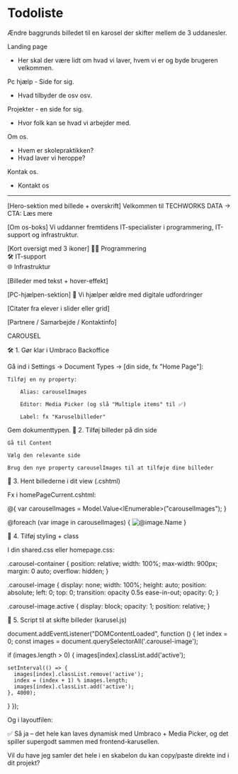 # Todoliste

Ændre baggrunds billedet til en karosel der skifter mellem de 3 uddanesler.

Landing page

- Her skal der være lidt om hvad vi laver, hvem vi er og byde brugeren velkommen.

Pc hjælp - Side for sig.

- Hvad tilbyder de osv osv.

Projekter - en side for sig.

- Hvor folk kan se hvad vi arbejder med.

Om os.

- Hvem er skolepraktikken?
- Hvad laver vi heroppe?

Kontak os.

- Kontakt os

---

[Hero-sektion med billede + overskrift]
Velkommen til TECHWORKS DATA
→ CTA: Læs mere

[Om os-boks]
Vi uddanner fremtidens IT-specialister i programmering, IT-support og infrastruktur.

[Kort oversigt med 3 ikoner]
👨‍💻 Programmering  
🛠 IT-support  
🌐 Infrastruktur

[Billeder med tekst + hover-effekt]

[PC-hjælpen-sektion]
📱 Vi hjælper ældre med digitale udfordringer

[Citater fra elever i slider eller grid]

[Partnere / Samarbejde / Kontaktinfo]

CAROUSEL

🛠️ 1. Gør klar i Umbraco Backoffice

Gå ind i Settings → Document Types → [din side, fx "Home Page"]:

    Tilføj en ny property:

        Alias: carouselImages

        Editor: Media Picker (og slå "Multiple items" til ✅)

        Label: fx "Karuselbilleder"

Gem dokumenttypen.
🧠 2. Tilføj billeder på din side

    Gå til Content

    Vælg den relevante side

    Brug den nye property carouselImages til at tilføje dine billeder

🧾 3. Hent billederne i dit view (.cshtml)

Fx i homePageCurrent.cshtml:

@{
var carouselImages = Model.Value<IEnumerable<IPublishedContent>>("carouselImages");
}

<div class="carousel-container">
    @foreach (var image in carouselImages)
    {
        <img src="@image.Url()" alt="@image.Name" class="carousel-image" />
    }
</div>

💅 4. Tilføj styling + class

I din shared.css eller homepage.css:

.carousel-container {
position: relative;
width: 100%;
max-width: 900px;
margin: 0 auto;
overflow: hidden;
}

.carousel-image {
display: none;
width: 100%;
height: auto;
position: absolute;
left: 0;
top: 0;
transition: opacity 0.5s ease-in-out;
opacity: 0;
}

.carousel-image.active {
display: block;
opacity: 1;
position: relative;
}

🧠 5. Script til at skifte billeder (karusel.js)

document.addEventListener("DOMContentLoaded", function () {
let index = 0;
const images = document.querySelectorAll('.carousel-image');

if (images.length > 0) {
images[index].classList.add('active');

    setInterval(() => {
      images[index].classList.remove('active');
      index = (index + 1) % images.length;
      images[index].classList.add('active');
    }, 4000);

}
});

Og i layoutfilen:

<script src="/js/carousel.js" defer></script>

✅ Så ja – det hele kan laves dynamisk med Umbraco + Media Picker, og det spiller supergodt sammen med frontend-karusellen.

Vil du have jeg samler det hele i en skabelon du kan copy/paste direkte ind i dit projekt?
